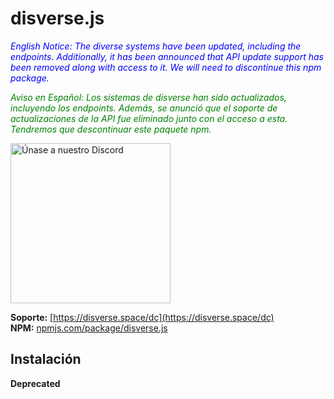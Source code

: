 # disverse.js

<span style="color: blue;">*English Notice: The diverse systems have been updated, including the endpoints. Additionally, it has been announced that API update support has been removed along with access to it. We will need to discontinue this npm package.*</span>

<span style="color: green;">*Aviso en Español: Los sistemas de disverse han sido actualizados, incluyendo los endpoints. Además, se anunció que el soporte de actualizaciones de la API fue eliminado junto con el acceso a esta. Tendremos que descontinuar este paquete npm.*</span>

<a href="https://disverse.space/dc" target="_blank"><img src="https://cdn.cleris.me/Ry9D" alt="Únase a nuestro Discord" width="256"></a><br>

**Soporte:** [https://disverse.space/dc](https://disverse.space/dc) <br>
**NPM:** [npmjs.com/package/disverse.js](https://www.npmjs.com/package/disverse.js)<br>

## Instalación
**Deprecated**


